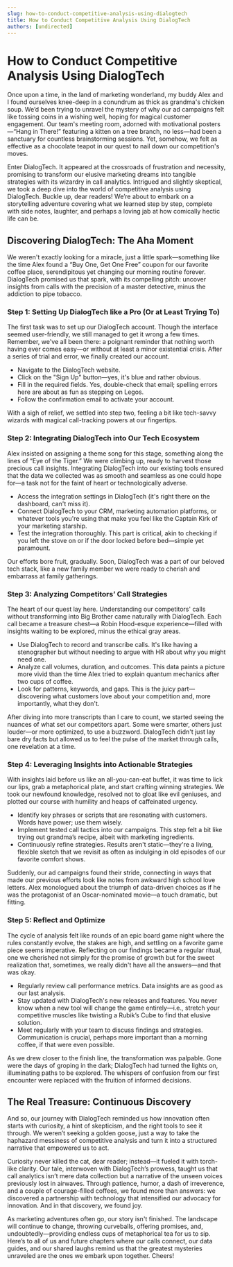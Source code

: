 ```yaml
---
slug: how-to-conduct-competitive-analysis-using-dialogtech
title: How to Conduct Competitive Analysis Using DialogTech
authors: [undirected]
---
```



# How to Conduct Competitive Analysis Using DialogTech

Once upon a time, in the land of marketing wonderland, my buddy Alex and I found ourselves knee-deep in a conundrum as thick as grandma's chicken soup. We’d been trying to unravel the mystery of why our ad campaigns felt like tossing coins in a wishing well, hoping for magical customer engagement. Our team's meeting room, adorned with motivational posters—“Hang in There!” featuring a kitten on a tree branch, no less—had been a sanctuary for countless brainstorming sessions. Yet, somehow, we felt as effective as a chocolate teapot in our quest to nail down our competition's moves.

Enter DialogTech. It appeared at the crossroads of frustration and necessity, promising to transform our elusive marketing dreams into tangible strategies with its wizardry in call analytics. Intrigued and slightly skeptical, we took a deep dive into the world of competitive analysis using DialogTech. Buckle up, dear readers! We’re about to embark on a storytelling adventure covering what we learned step by step, complete with side notes, laughter, and perhaps a loving jab at how comically hectic life can be.

## Discovering DialogTech: The Aha Moment

We weren't exactly looking for a miracle, just a little spark—something like the time Alex found a “Buy One, Get One Free” coupon for our favorite coffee place, serendipitous yet changing our morning routine forever. DialogTech promised us that spark, with its compelling pitch: uncover insights from calls with the precision of a master detective, minus the addiction to pipe tobacco. 

### Step 1: Setting Up DialogTech like a Pro (Or at Least Trying To)

The first task was to set up our DialogTech account. Though the interface seemed user-friendly, we still managed to get it wrong a few times. Remember, we've all been there: a poignant reminder that nothing worth having ever comes easy—or without at least a minor existential crisis. After a series of trial and error, we finally created our account.

- Navigate to the DialogTech website.
- Click on the "Sign Up" button—yes, it's blue and rather obvious.
- Fill in the required fields. Yes, double-check that email; spelling errors here are about as fun as stepping on Legos.
- Follow the confirmation email to activate your account.

With a sigh of relief, we settled into step two, feeling a bit like tech-savvy wizards with magical call-tracking powers at our fingertips. 

### Step 2: Integrating DialogTech into Our Tech Ecosystem

Alex insisted on assigning a theme song for this stage, something along the lines of “Eye of the Tiger.” We were climbing up, ready to harvest those precious call insights. Integrating DialogTech into our existing tools ensured that the data we collected was as smooth and seamless as one could hope for—a task not for the faint of heart or technologically adverse.

- Access the integration settings in DialogTech (it's right there on the dashboard, can't miss it).
- Connect DialogTech to your CRM, marketing automation platforms, or whatever tools you're using that make you feel like the Captain Kirk of your marketing starship.
- Test the integration thoroughly. This part is critical, akin to checking if you left the stove on or if the door locked before bed—simple yet paramount.

Our efforts bore fruit, gradually. Soon, DialogTech was a part of our beloved tech stack, like a new family member we were ready to cherish and embarrass at family gatherings.

### Step 3: Analyzing Competitors’ Call Strategies

The heart of our quest lay here. Understanding our competitors' calls without transforming into Big Brother came naturally with DialogTech. Each call became a treasure chest—a Robin Hood-esque experience—filled with insights waiting to be explored, minus the ethical gray areas.

- Use DialogTech to record and transcribe calls. It's like having a stenographer but without needing to argue with HR about why you might need one.
- Analyze call volumes, duration, and outcomes. This data paints a picture more vivid than the time Alex tried to explain quantum mechanics after two cups of coffee.
- Look for patterns, keywords, and gaps. This is the juicy part—discovering what customers love about your competition and, more importantly, what they don't.

After diving into more transcripts than I care to count, we started seeing the nuances of what set our competitors apart. Some were smarter, others just louder—or more optimized, to use a buzzword. DialogTech didn't just lay bare dry facts but allowed us to feel the pulse of the market through calls, one revelation at a time.

### Step 4: Leveraging Insights into Actionable Strategies

With insights laid before us like an all-you-can-eat buffet, it was time to lick our lips, grab a metaphorical plate, and start crafting winning strategies. We took our newfound knowledge, resolved not to gloat like evil geniuses, and plotted our course with humility and heaps of caffeinated urgency.

- Identify key phrases or scripts that are resonating with customers. Words have power; use them wisely.
- Implement tested call tactics into our campaigns. This step felt a bit like trying out grandma’s recipe, albeit with marketing ingredients.
- Continuously refine strategies. Results aren't static—they're a living, flexible sketch that we revisit as often as indulging in old episodes of our favorite comfort shows.

Suddenly, our ad campaigns found their stride, connecting in ways that made our previous efforts look like notes from awkward high school love letters. Alex monologued about the triumph of data-driven choices as if he was the protagonist of an Oscar-nominated movie—a touch dramatic, but fitting.

### Step 5: Reflect and Optimize

The cycle of analysis felt like rounds of an epic board game night where the rules constantly evolve, the stakes are high, and settling on a favorite game piece seems imperative. Reflecting on our findings became a regular ritual, one we cherished not simply for the promise of growth but for the sweet realization that, sometimes, we really didn't have all the answers—and that was okay.

- Regularly review call performance metrics. Data insights are as good as our last analysis.
- Stay updated with DialogTech's new releases and features. You never know when a new tool will change the game entirely—i.e., stretch your competitive muscles like twisting a Rubik’s Cube to find that elusive solution.
- Meet regularly with your team to discuss findings and strategies. Communication is crucial, perhaps more important than a morning coffee, if that were even possible.

As we drew closer to the finish line, the transformation was palpable. Gone were the days of groping in the dark; DialogTech had turned the lights on, illuminating paths to be explored. The whispers of confusion from our first encounter were replaced with the fruition of informed decisions.

## The Real Treasure: Continuous Discovery

And so, our journey with DialogTech reminded us how innovation often starts with curiosity, a hint of skepticism, and the right tools to see it through. We weren’t seeking a golden goose, just a way to take the haphazard messiness of competitive analysis and turn it into a structured narrative that empowered us to act.

Curiosity never killed the cat, dear reader; instead—it fueled it with torch-like clarity. Our tale, interwoven with DialogTech’s prowess, taught us that call analytics isn’t mere data collection but a narrative of the unseen voices previously lost in airwaves. Through patience, humor, a dash of irreverence, and a couple of courage-filled coffees, we found more than answers: we discovered a partnership with technology that intensified our advocacy for innovation. And in that discovery, we found joy.

As marketing adventures often go, our story isn't finished. The landscape will continue to change, throwing curveballs, offering promises, and, undoubtedly—providing endless cups of metaphorical tea for us to sip. Here’s to all of us and future chapters where our calls connect, our data guides, and our shared laughs remind us that the greatest mysteries unraveled are the ones we embark upon together. Cheers!
